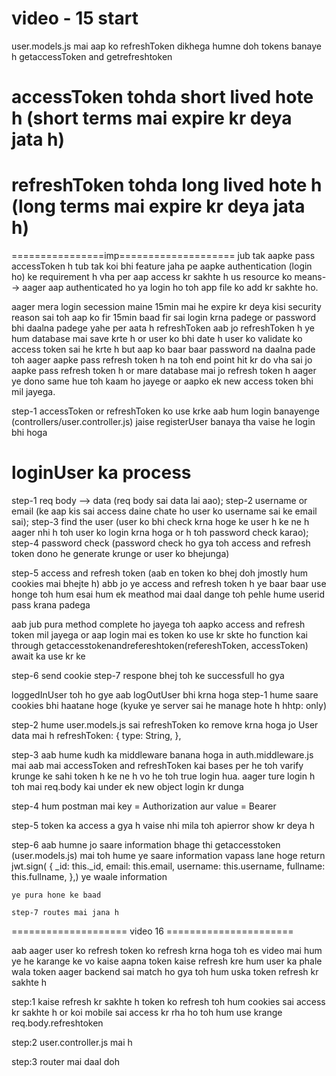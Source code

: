 # video - 15 start
 user.models.js mai aap ko refreshToken dikhega 
humne doh tokens banaye h getaccessToken and getrefreshtoken


# accessToken tohda short lived hote h  (short terms mai expire kr deya jata h)
# refreshToken tohda long lived hote h (long terms mai expire kr deya jata h)

================imp====================
 jub tak aapke pass accessToken h tub tak koi bhi feature jaha pe aapke authentication (login ho) ke requirement h vha per aap access kr sakhte h us resource ko  means--> aager aap authenticated ho ya login ho toh app file ko add kr sakhte ho.

aager mera login secession maine 15min mai he expire kr deya kisi security reason sai toh aap ko fir 15min baad fir sai login krna padege or password bhi daalna padege yahe per aata h refreshToken aab jo refreshToken h ye hum database mai save krte h or user ko bhi date h user ko validate ko access token sai he krte h but aap ko baar baar password na daalna pade toh aager aapke pass refresh token h na toh end point hit kr do vha sai jo aapke pass refresh token h or mare database mai jo refresh token h aager ye dono same hue toh kaam ho jayege or aapko ek new access token bhi mil jayega. 




step-1 accessToken or refreshToken ko use krke aab hum login banayenge  (controllers/user.controller.js)
jaise registerUser banaya tha vaise he login bhi hoga

# loginUser ka process

step-1 req body --> data (req body sai data lai aao);
step-2 username or email (ke aap kis sai access daine chate ho user ko username sai ke email sai);
step-3 find the user (user ko bhi check krna hoge ke user h ke ne h aager nhi h toh user ko login krna hoga or h toh password check karao);
step-4 password check (password check ho gya toh access and refresh token dono he generate krunge or user ko bhejunga)


step-5 access and refresh token  (aab en token ko bhej doh jmostly hum cookies mai bhejte h)
abb jo ye access and refresh token h ye baar baar use honge toh hum esai hum ek meathod mai daal dange toh pehle hume userid pass krana padega 

aab jub pura method complete ho jayega toh aapko access and refresh token mil jayega or aap login mai es token ko use kr skte ho function kai through getaccesstokenandrefereshtoken(refereshToken, accessToken) await ka use kr ke


step-6 send cookie
step-7 respone bhej toh ke successfull ho gya


loggedInUser toh ho gye aab logOutUser bhi krna hoga
step-1 hume saare cookies bhi haatane hoge (kyuke ye server sai he manage hote h hhtp: only)


step-2 hume user.models.js sai refreshToken ko remove krna hoga jo User data mai h
        refreshToken: {
            type: String,
        },

step-3 aab hume kudh ka middleware banana hoga in auth.middleware.js mai
aab mai accessToken and refreshToken kai bases per he toh varify krunge ke sahi token h ke ne h vo he toh true login hua.
aager ture login h toh mai req.body kai under ek new object login kr dunga


step-4 hum postman mai key = Authorization aur value = Bearer <token>

step-5 token ka access a gya h vaise nhi mila toh apierror show kr deya h 

step-6 aab humne jo saare information bhage thi getaccesstoken (user.models.js) mai toh hume ye saare information vapass lane hoge 
return jwt.sign(
    {
        _id: this._id,
        email: this.email,
        username: this.username,
        fullname: this.fullname,
    },) ye waale information


    ye pura hone ke baad 

    step-7 routes mai jana h 





  ==================== video 16 ======================


  aab aager user ko refresh token ko refresh krna hoga toh es video mai hum ye he karange ke vo kaise aapna token kaise refresh kre 
  hum user ka phale wala token aager backend sai match ho gya toh hum uska token refresh kr sakhte h 

  step:1 kaise refresh kr sakhte h token ko refresh toh hum cookies sai access kr sakhte h or koi mobile sai access kr rha ho toh hum use krange req.body.refreshtoken

  step:2 user.controller.js mai h 

step:3 router mai daal doh